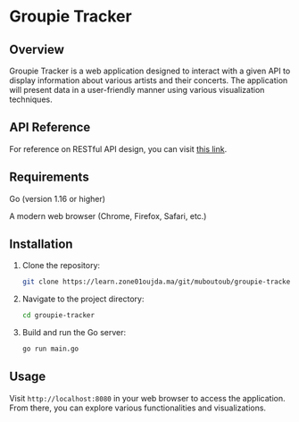 # Groupie Tracker

## Overview

Groupie Tracker is a web application designed to interact with a given API to display information about various artists and their concerts. The application will present data in a user-friendly manner using various visualization techniques.

## API Reference

For reference on RESTful API design, you can visit [this link](https://en.wikipedia.org/wiki/Request%E2%80%93response).

## Requirements

Go (version 1.16 or higher) 

A modern web browser (Chrome, Firefox, Safari, etc.)

## Installation

1. Clone the repository:
   ```bash
   git clone https://learn.zone01oujda.ma/git/muboutoub/groupie-tracker.git
   ```
2. Navigate to the project directory:
   ```bash
   cd groupie-tracker
   ```
3. Build and run the Go server:
   ```bash
   go run main.go
   ```

## Usage

Visit `http://localhost:8080` in your web browser to access the application. From there, you can explore various functionalities and visualizations.

